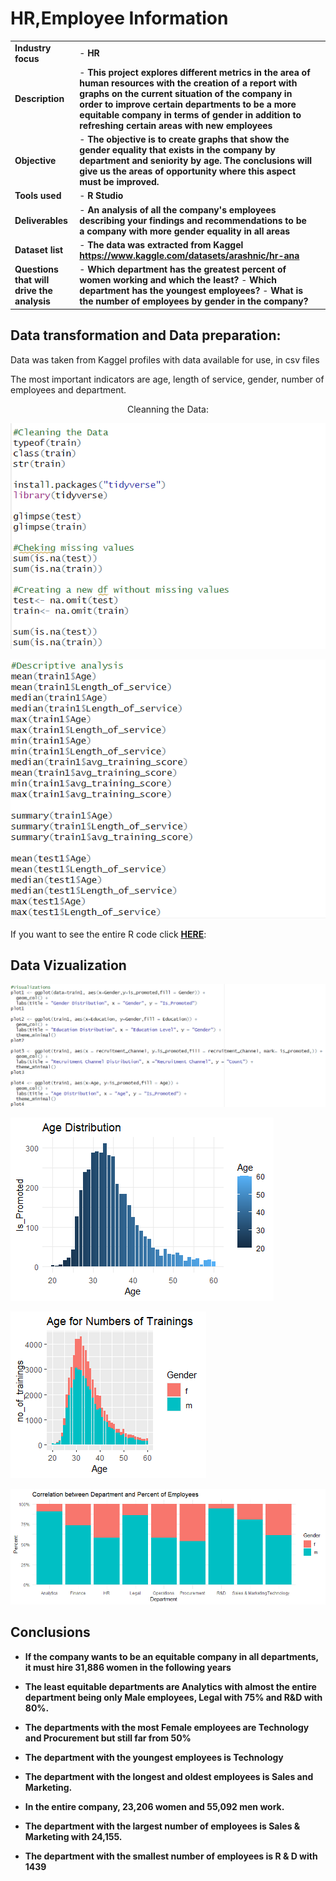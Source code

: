 <h1>HR,Employee Information</h1>  

|  |  | |
| ----------- | ----------- | ----------|
| <b>Industry focus  </b> | - <b>HR </b> |  |
|<b> Description  </b>  | - <b>This project explores different metrics in the area of human resources with the creation of a report with graphs on the current situation of the company in order to improve certain departments to be a more equitable company in terms of gender in addition to refreshing certain areas with new employees</b> | |
|<b> Objective </b> | - <b>The objective is to create graphs that show the gender equality that exists in the company by department and seniority by age. The conclusions will give us the areas of opportunity where this aspect must be improved. </b> |  |
|<b> Tools used  </b> | - <b>R Studio</b>|  |
|<b> Deliverables </b>  | - <b>An analysis of all the company's employees describing your findings and recommendations  to be a company with more gender equality in all areas</b> | |
|<b> Dataset list </b> |- <b> The data was extracted from Kaggel https://www.kaggle.com/datasets/arashnic/hr-ana </b>|  |
|<b>Questions that will drive the analysis</b>  | - <b>Which department has the greatest percent of women working and which the least?</b>  - <b>Which department has the youngest employees?</b>  - <b> What is the number of employees by gender in the company?</b>  | |





<h2>Data transformation and Data preparation:</h2>   
Data was taken from Kaggel profiles with data available for use, in csv files

The most important indicators are age, length of service, gender, number of employees and department.</h2>

<p align="center">
Cleanning the Data:  <br/>
 
![Cleaning data](https://github.com/antomagu/RProject/blob/main/Captura%20de%20pantalla%202024-04-04%20111320.png)


![Captura de pantalla 2023-11-17 120901](https://github.com/antomagu/RProject/blob/main/Captura%20de%20pantalla%202024-04-04%20111339.png)


If you want to see the entire R code click **[HERE](https://www.kaggle.com/code/antonioguev/employee-promotion)**:

<h2>Data Vizualization</h2>  

<p align="center"> 

![Captura de pantalla 2023-12-15 174136](https://github.com/antomagu/RProject/blob/main/Captura%20de%20pantalla%202024-04-04%20111421.png)


![Age Distribution](https://github.com/antomagu/RProject/blob/main/plot4.png)


![Age for number of Trainings](https://github.com/antomagu/RProject/blob/main/plot8.png)


![Percentage_employees](https://github.com/antomagu/RProject/blob/main/plot9.png)


<h2>Conclusions</h2>  

- <b>If the company wants to be an equitable company in all departments, it must hire 31,886 women in the following years</b> 

- <b>The least equitable departments are Analytics with almost the entire department being only Male employees, Legal with 75% and R&D with 80%.</b>

- <b>The departments with the most Female employees are Technology and Procurement but still far from 50%</b>
 
- <b>The department with the youngest employees is Technology</b>

- <b>The department with the longest and oldest employees is Sales and Marketing.</b>

- <b>In the entire company, 23,206 women and 55,092 men work.</b>

- <b>The department with the largest number of employees is Sales & Marketing with 24,155.</b>

- <b>The department with the smallest number of employees is R & D with 1439</b>






